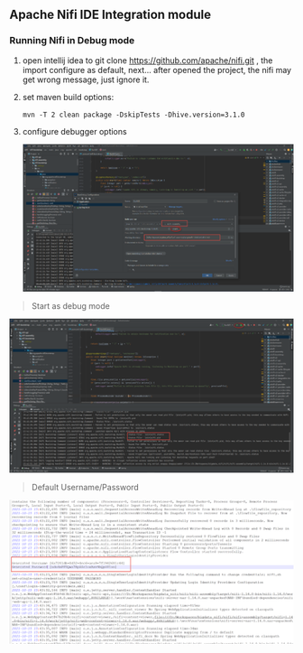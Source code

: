 ## Apache Nifi IDE Integration module

### Running Nifi in Debug mode

1. open intellij idea to git clone https://github.com/apache/nifi.git , the import configure as default, next... after opened the project, the nifi may get wrong message, just ignore it.

2. set maven build options:

   ```shell
   mvn -T 2 clean package -DskipTests -Dhive.version=3.1.0
   ```

3. configure debugger options

   ![](images/debug_1.png)

> Start as debug mode

![](images/debug_2.png)



> Default Username/Password

![](images/debug_3.png)